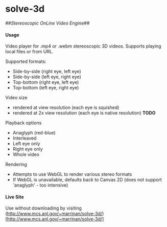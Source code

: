 # solve-3d

##*Stereoscopic OnLine Video Engine*##

#### Usage

Video player for .mp4 or .webm stereoscopic 3D videos. Supports playing local files or from URL.

Supported formats:
 * Side-by-side (right eye, left eye)
 * Side-by-side (left eye, right eye)
 * Top-bottom (right eye, left eye)
 * Top-bottom (left eye, right eye)

Video size
 * rendered at view resolution (each eye is squished)
 * rendered at 2x view resolution (each eye is native resolution) **TODO**

Playback options
 * Anaglyph (red-blue)
 * Interleaved
 * Left eye only
 * Right eye only
 * Whole video

Rendering
 * Attempts to use WebGL to render various stereo formats
 * If WebGL is unavailable, defaults back to Canvas 2D (does not support 'anaglyph' - too intensive)

#### Live Site

Use without downloading by visiting (http://www.mcs.anl.gov/~marrinan/solve-3d/)[http://www.mcs.anl.gov/~marrinan/solve-3d/]
